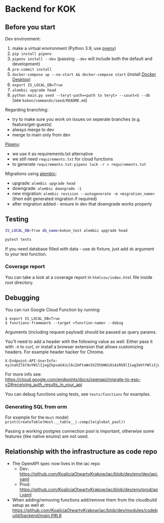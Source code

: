 # Backend for KOK

## Before you start

Dev environment:
1. make a virtual environment (Python 3.9,  use [pyenv](https://github.com/pyenv/pyenv))
2. `pip install pipenv`
3. `pipenv install --dev` (passing `--dev` will include both the default and development)
4. `pre-commit install`
5. `docker-compose up --no-start && docker-compose start` (install [Docker Desktop](https://www.docker.com/products/docker-desktop/))
6. `export IS_LOCAL_DB=True`
7. `alembic upgrade head`
8. `python main.py seed --teryt-path=<path to teryt> --count=5 --db` (see `kokon/commands/seed/README.md`)

Regarding branching:
- try to make sure you work on issues on seperate branches (e.g. feature/get-guests)
- always merge to dev
- merge to main only from dev

[Pipenv](https://pipenv-fork.readthedocs.io):
- we use it as requirements.txt alternative
- we still need `requirements.txt` for cloud functions
- to generate `requirements.txt`: `pipenv lock -r > requirements.txt`

Migrations using [alembic](https://alembic.sqlalchemy.org/en/latest/):
- upgrade: `alembic upgrade head`
- downgrade: `alembic downgrade -1`
- new migration: `alembic revision --autogenerate -m <migration_name>` (then edit generated migration if required)
- after migration added - ensure in dev that downgrade works properly

## Testing

```bash
IS_LOCAL_DB=True db_name=kokon_test alembic upgrade head

pytest tests
```

If you need database filled with data - use `db` fixture, just add `db` argument to your test function.

### Coverage report

You can take a look at a coverage report in `htmlcov/index.html` file inside root directory.

## Debugging

You can run Google Cloud Function by running:
```
$ export IS_LOCAL_DB=True
$ functions-framework --target <function-name> --debug
```

Arguments (including request payload) should be passed as query params.

You'll need to add a header with the following value as well. Either pass it with `-H` to curl,
or install a browser extension that allows customizing headers. For example header hacker for Chrome.

```
X-Endpoint-API-UserInfo: eyJnaXZlbl9uYW1lIjogIkpvaG4iLCAiZmFtaWx5X25hbWUiOiAiRG9lIiwgImVtYWlsIjogImpvaG4uZG9lQGV4YW1wbGUuY29tIiwgInN1YiI6ICIxMDc2OTE1MDM1MDAwNjE1MDcxNTExMzA4MjM2NyIsICJwaWN0dXJlIjogImh0dHBzOi8vZ29vZ2xlLmNvbS8xMjMifQ==
```

For more info see: https://cloud.google.com/endpoints/docs/openapi/migrate-to-esp-v2#receiving_auth_results_in_your_api

You can debug functions using tests, see `tests/functions` for examples.

### Generating SQL from orm

For example for the `Host` model:
`print(CreateTable(Host.__table__).compile(global_pool))`

Passing a working postgres connection pool is important, otherwise some features (like native enums) are not used.

## Relationship with the infrastructure as code repo

* The OpenAPI spec now lives in the iac repo
  * Dev: https://github.com/KoalicjaOtwartyKrakow/iac/blob/dev/env/dev/api.yaml
  * Prod: https://github.com/KoalicjaOtwartyKrakow/iac/blob/dev/env/prod/api.yaml
* When adding/removing functions add/remove them from the cloudbuild setup as well at:
  https://github.com/KoalicjaOtwartyKrakow/iac/blob/dev/modules/codebuild/backend/main.tf#L6

